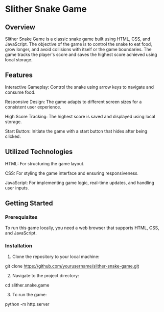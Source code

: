 # **Slither Snake Game**

## Overview
Slither Snake Game is a classic snake game built using HTML, CSS, and JavaScript. The objective of the game is to control the snake to eat food, grow longer, and avoid collisions with itself or the game boundaries. The game tracks the player's score and saves the highest score achieved using local storage.

## Features
Interactive Gameplay: Control the snake using arrow keys to navigate and consume food.

Responsive Design: The game adapts to different screen sizes for a consistent user experience.

High Score Tracking: The highest score is saved and displayed using local storage.

Start Button: Initiate the game with a start button that hides after being clicked.

## Utilized Technologies
HTML: For structuring the game layout.

CSS: For styling the game interface and ensuring responsiveness.

JavaScript: For implementing game logic, real-time updates, and handling user inputs.

## Getting Started
### Prerequisites
To run this game locally, you need a web browser that supports HTML, CSS, and JavaScript.

### Installation
1. Clone the repository to your local machine:

git clone https://github.com/yourusername/slither-snake-game.git

2. Navigate to the project directory:

cd slither.snake.game

3. To run the game:

python -m http.server

